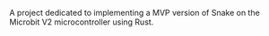 A project dedicated to implementing a MVP version of Snake on the Microbit V2 microcontroller using Rust.
